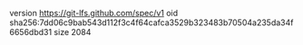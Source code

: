 version https://git-lfs.github.com/spec/v1
oid sha256:7dd06c9bab543d112f3c4f64cafca3529b323483b70504a235da34f6656dbd31
size 2084
